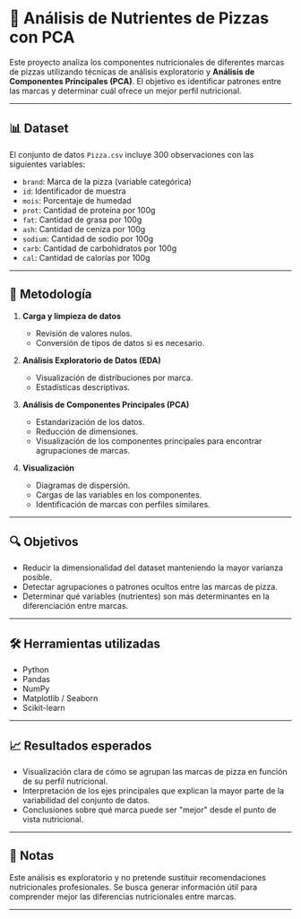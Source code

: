 # 🍕 Análisis de Nutrientes de Pizzas con PCA

Este proyecto analiza los componentes nutricionales de diferentes marcas de pizzas utilizando técnicas de análisis exploratorio y **Análisis de Componentes Principales (PCA)**. El objetivo es identificar patrones entre las marcas y determinar cuál ofrece un mejor perfil nutricional.

---

## 📊 Dataset

El conjunto de datos `Pizza.csv` incluye 300 observaciones con las siguientes variables:

- `brand`: Marca de la pizza (variable categórica)
- `id`: Identificador de muestra
- `mois`: Porcentaje de humedad
- `prot`: Cantidad de proteína por 100g
- `fat`: Cantidad de grasa por 100g
- `ash`: Cantidad de ceniza por 100g
- `sodium`: Cantidad de sodio por 100g
- `carb`: Cantidad de carbohidratos por 100g
- `cal`: Cantidad de calorías por 100g

---

## 🧪 Metodología

1. **Carga y limpieza de datos**
   - Revisión de valores nulos.
   - Conversión de tipos de datos si es necesario.

2. **Análisis Exploratorio de Datos (EDA)**
   - Visualización de distribuciones por marca.
   - Estadísticas descriptivas.

3. **Análisis de Componentes Principales (PCA)**
   - Estandarización de los datos.
   - Reducción de dimensiones.
   - Visualización de los componentes principales para encontrar agrupaciones de marcas.

4. **Visualización**
   - Diagramas de dispersión.
   - Cargas de las variables en los componentes.
   - Identificación de marcas con perfiles similares.

---

## 🔍 Objetivos

- Reducir la dimensionalidad del dataset manteniendo la mayor varianza posible.
- Detectar agrupaciones o patrones ocultos entre las marcas de pizza.
- Determinar qué variables (nutrientes) son más determinantes en la diferenciación entre marcas.

---

## 🛠️ Herramientas utilizadas

- Python
- Pandas
- NumPy
- Matplotlib / Seaborn
- Scikit-learn

---

## 📈 Resultados esperados

- Visualización clara de cómo se agrupan las marcas de pizza en función de su perfil nutricional.
- Interpretación de los ejes principales que explican la mayor parte de la variabilidad del conjunto de datos.
- Conclusiones sobre qué marca puede ser "mejor" desde el punto de vista nutricional.

---


## 📌 Notas

Este análisis es exploratorio y no pretende sustituir recomendaciones nutricionales profesionales. Se busca generar información útil para comprender mejor las diferencias nutricionales entre marcas.

---

